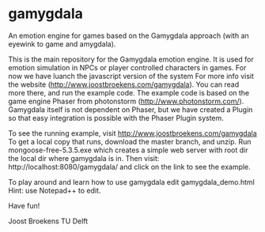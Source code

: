 # gamygdala
An emotion engine for games based on the Gamygdala approach (with an eyewink to game and amygdala).

This is the main repository for the Gamygdala emotion engine.
It is used for emotion simulation in NPCs or player controlled characters in games.
For now we have luanch the javascript version of the system
For more info visit the website (http://www.joostbroekens.com/gamygdala).
You can read more there, and run the example code.
The example code is based on the game engine Phaser from photonstorm (http://www.photonstorm.com/).
Gamygdala itself is not dependent on Phaser, but we have created a Plugin so that easy integration is possible with the Phaser
Plugin system.

To see the running example, visit http://www.joostbroekens.com/gamygdala
To get a local copy that runs, download the master branch, and unzip.
Run mongoose-free-5.3.5.exe which creates a simple web server with root dir the local dir where gamygdala is in.
Then visit: http://localhost:8080/gamygdala/ and click on the link to see the example.

To play around and learn how to use gamygdala edit gamygdala_demo.html
Hint: use Notepad++ to edit.

Have fun!

Joost Broekens
TU Delft
